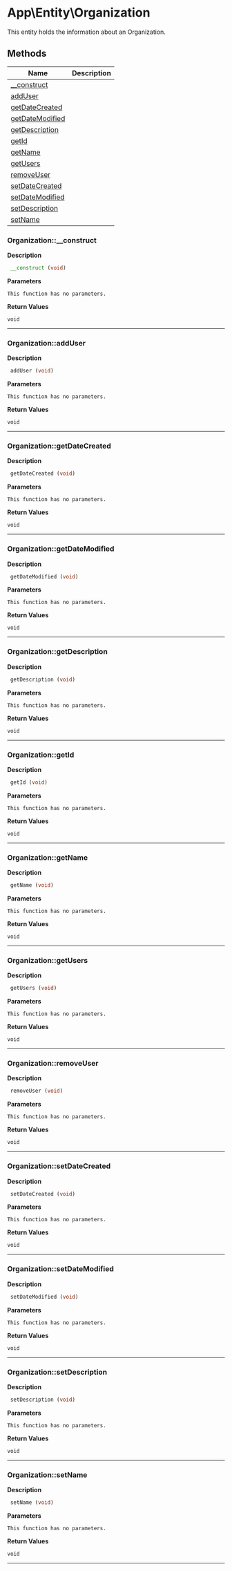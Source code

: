 # App\Entity\Organization  

This entity holds the information about an Organization.





## Methods

| Name | Description |
|------|-------------|
|[__construct](#organization__construct)||
|[addUser](#organizationadduser)||
|[getDateCreated](#organizationgetdatecreated)||
|[getDateModified](#organizationgetdatemodified)||
|[getDescription](#organizationgetdescription)||
|[getId](#organizationgetid)||
|[getName](#organizationgetname)||
|[getUsers](#organizationgetusers)||
|[removeUser](#organizationremoveuser)||
|[setDateCreated](#organizationsetdatecreated)||
|[setDateModified](#organizationsetdatemodified)||
|[setDescription](#organizationsetdescription)||
|[setName](#organizationsetname)||




### Organization::__construct  

**Description**

```php
 __construct (void)
```

 

 

**Parameters**

`This function has no parameters.`

**Return Values**

`void`


<hr />


### Organization::addUser  

**Description**

```php
 addUser (void)
```

 

 

**Parameters**

`This function has no parameters.`

**Return Values**

`void`


<hr />


### Organization::getDateCreated  

**Description**

```php
 getDateCreated (void)
```

 

 

**Parameters**

`This function has no parameters.`

**Return Values**

`void`


<hr />


### Organization::getDateModified  

**Description**

```php
 getDateModified (void)
```

 

 

**Parameters**

`This function has no parameters.`

**Return Values**

`void`


<hr />


### Organization::getDescription  

**Description**

```php
 getDescription (void)
```

 

 

**Parameters**

`This function has no parameters.`

**Return Values**

`void`


<hr />


### Organization::getId  

**Description**

```php
 getId (void)
```

 

 

**Parameters**

`This function has no parameters.`

**Return Values**

`void`


<hr />


### Organization::getName  

**Description**

```php
 getName (void)
```

 

 

**Parameters**

`This function has no parameters.`

**Return Values**

`void`


<hr />


### Organization::getUsers  

**Description**

```php
 getUsers (void)
```

 

 

**Parameters**

`This function has no parameters.`

**Return Values**

`void`


<hr />


### Organization::removeUser  

**Description**

```php
 removeUser (void)
```

 

 

**Parameters**

`This function has no parameters.`

**Return Values**

`void`


<hr />


### Organization::setDateCreated  

**Description**

```php
 setDateCreated (void)
```

 

 

**Parameters**

`This function has no parameters.`

**Return Values**

`void`


<hr />


### Organization::setDateModified  

**Description**

```php
 setDateModified (void)
```

 

 

**Parameters**

`This function has no parameters.`

**Return Values**

`void`


<hr />


### Organization::setDescription  

**Description**

```php
 setDescription (void)
```

 

 

**Parameters**

`This function has no parameters.`

**Return Values**

`void`


<hr />


### Organization::setName  

**Description**

```php
 setName (void)
```

 

 

**Parameters**

`This function has no parameters.`

**Return Values**

`void`


<hr />


